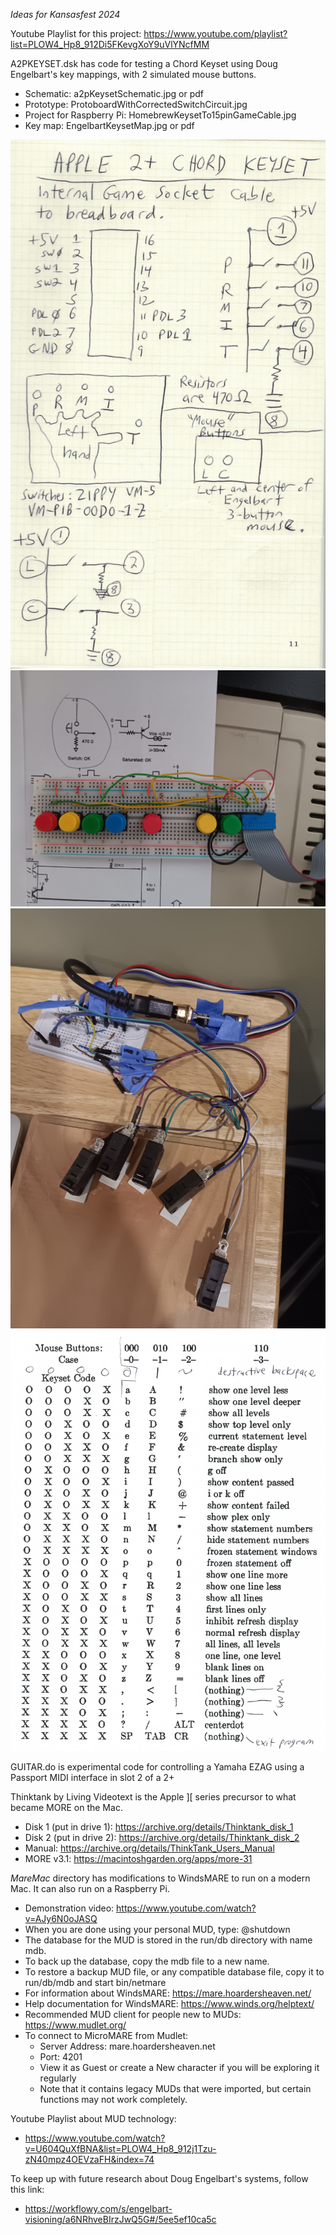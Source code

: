 *Ideas for Kansasfest 2024*

Youtube Playlist for this project: https://www.youtube.com/playlist?list=PLOW4_Hp8_912Di5FKevgXoY9uVlYNcfMM

A2PKEYSET.dsk has code for testing a Chord Keyset using Doug Engelbart's key mappings, with 2 simulated mouse buttons.
- Schematic: a2pKeysetSchematic.jpg or pdf
- Prototype: ProtoboardWithCorrectedSwitchCircuit.jpg
- Project for Raspberry Pi: HomebrewKeysetTo15pinGameCable.jpg
- Key map: EngelbartKeysetMap.jpg or pdf

![a2pKeysetSchematic.jpg](a2pKeysetSchematic.jpg)
![ProtoboardWithCorrectedSwitchCircuit.jpg](ProtoboardWithCorrectedSwitchCircuit.jpg)
![HomebrewKeysetTo15pinGameCable.jpg](HomebrewKeysetTo15pinGameCable.jpg)
![EngelbartKeysetMap.jpg](EngelbartKeysetMap.jpg)

GUITAR.do is experimental code for controlling a Yamaha EZAG using a Passport MIDI interface in slot 2 of a 2+

Thinktank by Living Videotext is the Apple ][ series precursor to what became MORE on the Mac.
- Disk 1 (put in drive 1): https://archive.org/details/Thinktank_disk_1
- Disk 2 (put in drive 2): https://archive.org/details/Thinktank_disk_2
- Manual: https://archive.org/details/ThinkTank_Users_Manual
- MORE v3.1: https://macintoshgarden.org/apps/more-31

*MareMac* directory has modifications to WindsMARE to run on a modern Mac.  It can also run on a Raspberry Pi.
- Demonstration video: https://www.youtube.com/watch?v=AJy6N0oJASQ
- When you are done using your personal MUD, type: @shutdown
- The database for the MUD is stored in the run/db directory with name mdb.
- To back up the database, copy the mdb file to a new name.
- To restore a backup MUD file, or any compatible database file, copy it to run/db/mdb and start bin/netmare
- For information about WindsMARE: https://mare.hoardersheaven.net/
- Help documentation for WindsMARE: https://www.winds.org/helptext/
- Recommended MUD client for people new to MUDs: https://www.mudlet.org/
- To connect to MicroMARE from Mudlet:
  - Server Address: mare.hoardersheaven.net
  - Port: 4201
  - View it as Guest or create a New character if you will be exploring it regularly
  - Note that it contains legacy MUDs that were imported, but certain functions may not work completely.

Youtube Playlist about MUD technology:
- https://www.youtube.com/watch?v=U604QuXfBNA&list=PLOW4_Hp8_912j1Tzu-zN40mpz4OEVzaFH&index=74

To keep up with future research about Doug Engelbart's systems, follow this link:
- https://workflowy.com/s/engelbart-visioning/a6NRhveBIrzJwQ5G#/5ee5ef10ca5c
